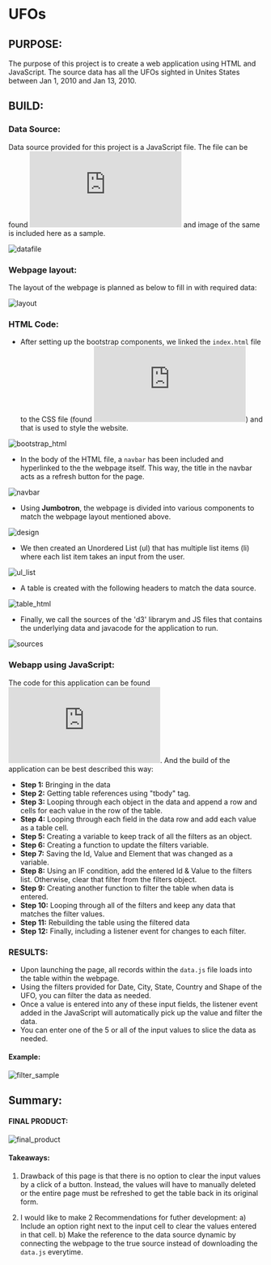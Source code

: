 # UFOs

## PURPOSE:
The purpose of this project is to create a web application using HTML and JavaScript. The source data has all the UFOs sighted in Unites States between Jan 1, 2010 and Jan 13, 2010. 

## BUILD:

### Data Source: 
Data source provided for this project is a JavaScript file. The file can be found ![HERE](https://github.com/MamidalaV/UFOs/blob/main/static/js/data.js) and image of the same is included here as a sample.

![datafile](https://user-images.githubusercontent.com/74985818/117519416-5c526100-af71-11eb-877e-c4569f22a072.png)

### Webpage layout:
The layout of the webpage is planned as below to fill in with required data:

![layout](https://user-images.githubusercontent.com/74985818/117519772-0383c800-af73-11eb-9c02-148b9b339f2d.png)

### HTML Code:
- After setting up the bootstrap components, we linked the `index.html` file to the CSS file (found ![HERE](https://github.com/MamidalaV/UFOs/blob/main/static/css/style.css)) and that is used to style the website.

![bootstrap_html](https://user-images.githubusercontent.com/74985818/117519970-fca98500-af73-11eb-8539-db2b31c468a9.png)

- In the body of the HTML file, a `navbar` has been included and hyperlinked to the the webpage itself. This way, the title in the navbar acts as a refresh button for the page.

![navbar](https://user-images.githubusercontent.com/74985818/117520126-bacd0e80-af74-11eb-9f25-fb85f77f0d56.png)

- Using **Jumbotron**, the webpage is divided into various components to match the webpage layout mentioned above.

![design](https://user-images.githubusercontent.com/74985818/117520265-56f71580-af75-11eb-9e42-8c1a150ef57b.png)

- We then created an Unordered List (ul) that has multiple list items (li) where each list item takes an input from the user.

![ul_list](https://user-images.githubusercontent.com/74985818/117520323-a89fa000-af75-11eb-9b2b-fa955545143f.png)

- A table is created with the following headers to match the data source.

![table_html](https://user-images.githubusercontent.com/74985818/117520349-c3721480-af75-11eb-853f-be6bf86b2f7b.png)

- Finally, we call the sources of the 'd3' librarym and JS files that contains the underlying data and javacode for the application to run.

![sources](https://user-images.githubusercontent.com/74985818/117520356-ce2ca980-af75-11eb-9533-ffd12ff46915.png)

### Webapp using JavaScript:

The code for this application can be found ![HERE](https://github.com/MamidalaV/UFOs/blob/main/static/js/app.js). And the build of the application can be best described this way:
- **Step 1:** Bringing in the data
- **Step 2:** Getting table references using "tbody" tag.
- **Step 3:** Looping through each object in the data and append a row and cells for each value in the row of the table.
- **Step 4:** Looping through each field in the data row and add each value as a table cell.
- **Step 5:** Creating a variable to keep track of all the filters as an object.
- **Step 6:** Creating a function to update the filters variable.
- **Step 7:** Saving the Id, Value and Element that was changed as a variable.
- **Step 8:** Using an IF condition, add the entered Id & Value to the filters list. Otherwise, clear that filter from the filters object.
- **Step 9:** Creating another function to filter the table when data is entered.
- **Step 10:** Looping through all of the filters and keep any data that matches the filter values.
- **Step 11:** Rebuilding the table using the filtered data
- **Step 12:** Finally, including a listener event for changes to each filter.

### RESULTS:

- Upon launching the page, all records within the `data.js` file loads into the table within the webpage.
- Using the filters provided for Date, City, State, Country and Shape of the UFO, you can filter the data as needed.
- Once a value is entered into any of these input fields, the listener event added in the JavaScript will automatically pick up the value and filter the data.
- You can enter one of the 5 or all of the input values to slice the data as needed.

#### Example:
![filter_sample](https://user-images.githubusercontent.com/74985818/117520915-ee119c80-af78-11eb-8872-934dbea29a25.png)


## Summary:

#### FINAL PRODUCT:
![final_product](https://user-images.githubusercontent.com/74985818/117521296-0be00100-af7b-11eb-85cf-9d5e96e95a34.png)

#### Takeaways:
1. Drawback of this page is that there is no option to clear the input values by a click of a button. Instead, the values will have to manually deleted or the entire page must be refreshed to get the table back in its original form.

2. I would like to make 2 Recommendations for futher development:
    a) Include an option right next to the input cell to clear the values entered in that cell.
    b) Make the reference to the data source dynamic by connecting the webpage to the true source instead of downloading the `data.js` everytime.
